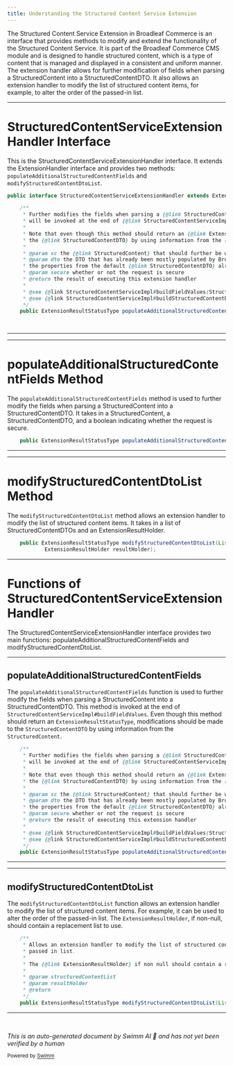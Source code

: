 ```yaml
---
title: Understanding the Structured Content Service Extension
---
```

The Structured Content Service Extension in Broadleaf Commerce is an interface that provides methods to modify and extend the functionality of the Structured Content Service. It is part of the Broadleaf Commerce CMS module and is designed to handle structured content, which is a type of content that is managed and displayed in a consistent and uniform manner. The extension handler allows for further modification of fields when parsing a StructuredContent into a StructuredContentDTO. It also allows an extension handler to modify the list of structured content items, for example, to alter the order of the passed-in list.

<SwmSnippet path="/admin/broadleaf-contentmanagement-module/src/main/java/org/broadleafcommerce/cms/structure/service/StructuredContentServiceExtensionHandler.java" line="33">

---

# StructuredContentServiceExtensionHandler Interface

This is the StructuredContentServiceExtensionHandler interface. It extends the ExtensionHandler interface and provides two methods: `populateAdditionalStructuredContentFields` and `modifyStructuredContentDtoList`.

```java
public interface StructuredContentServiceExtensionHandler extends ExtensionHandler {

    /**
     * Further modifies the fields when parsing a {@link StructuredContent} into a {@link StructuredContentDTO}. This method
     * will be invoked at the end of {@link StructuredContentServiceImpl#buildFieldValues(StructuredContent, StructuredContentDTO, boolean)}.
     * 
     * Note that even though this method should return an {@link ExtensionResultStatusType}, modifications should be made to
     * the {@link StructuredContentDTO} by using information from the {@link StructuredContent}.
     * 
     * @param sc the {@link StructuredContent} that should further be wrapped into the <b>dto</b>
     * @param dto the DTO that has already been mostly populated by Broadleaf. At this stage, this parameter will have all of
     * the properties from the default {@link StructuredContentDTO} already parsed
     * @param secure whether or not the request is secure
     * @return the result of executing this extension handler
     * 
     * @see {@link StructuredContentServiceImpl#buildFieldValues(StructuredContent, StructuredContentDTO, boolean)}
     * @see {@link StructuredContentServiceImpl#buildStructuredContentDTO(StructuredContent, boolean)}
     */
    public ExtensionResultStatusType populateAdditionalStructuredContentFields(StructuredContent sc, StructuredContentDTO dto, boolean secure);

    
```

---

</SwmSnippet>

<SwmSnippet path="/admin/broadleaf-contentmanagement-module/src/main/java/org/broadleafcommerce/cms/structure/service/StructuredContentServiceExtensionHandler.java" line="51">

---

# populateAdditionalStructuredContentFields Method

The `populateAdditionalStructuredContentFields` method is used to further modify the fields when parsing a StructuredContent into a StructuredContentDTO. It takes in a StructuredContent, a StructuredContentDTO, and a boolean indicating whether the request is secure.

```java
    public ExtensionResultStatusType populateAdditionalStructuredContentFields(StructuredContent sc, StructuredContentDTO dto, boolean secure);
```

---

</SwmSnippet>

<SwmSnippet path="/admin/broadleaf-contentmanagement-module/src/main/java/org/broadleafcommerce/cms/structure/service/StructuredContentServiceExtensionHandler.java" line="64">

---

# modifyStructuredContentDtoList Method

The `modifyStructuredContentDtoList` method allows an extension handler to modify the list of structured content items. It takes in a list of StructuredContentDTOs and an ExtensionResultHolder.

```java
    public ExtensionResultStatusType modifyStructuredContentDtoList(List<StructuredContentDTO> structuredContentList,
            ExtensionResultHolder resultHolder);
```

---

</SwmSnippet>

# Functions of StructuredContentServiceExtensionHandler

The StructuredContentServiceExtensionHandler interface provides two main functions: populateAdditionalStructuredContentFields and modifyStructuredContentDtoList.

<SwmSnippet path="/admin/broadleaf-contentmanagement-module/src/main/java/org/broadleafcommerce/cms/structure/service/StructuredContentServiceExtensionHandler.java" line="35">

---

## populateAdditionalStructuredContentFields

The `populateAdditionalStructuredContentFields` function is used to further modify the fields when parsing a StructuredContent into a StructuredContentDTO. This method is invoked at the end of `StructuredContentServiceImpl#buildFieldValues`. Even though this method should return an `ExtensionResultStatusType`, modifications should be made to the `StructuredContentDTO` by using information from the `StructuredContent`.

```java
    /**
     * Further modifies the fields when parsing a {@link StructuredContent} into a {@link StructuredContentDTO}. This method
     * will be invoked at the end of {@link StructuredContentServiceImpl#buildFieldValues(StructuredContent, StructuredContentDTO, boolean)}.
     * 
     * Note that even though this method should return an {@link ExtensionResultStatusType}, modifications should be made to
     * the {@link StructuredContentDTO} by using information from the {@link StructuredContent}.
     * 
     * @param sc the {@link StructuredContent} that should further be wrapped into the <b>dto</b>
     * @param dto the DTO that has already been mostly populated by Broadleaf. At this stage, this parameter will have all of
     * the properties from the default {@link StructuredContentDTO} already parsed
     * @param secure whether or not the request is secure
     * @return the result of executing this extension handler
     * 
     * @see {@link StructuredContentServiceImpl#buildFieldValues(StructuredContent, StructuredContentDTO, boolean)}
     * @see {@link StructuredContentServiceImpl#buildStructuredContentDTO(StructuredContent, boolean)}
     */
    public ExtensionResultStatusType populateAdditionalStructuredContentFields(StructuredContent sc, StructuredContentDTO dto, boolean secure);
```

---

</SwmSnippet>

<SwmSnippet path="/admin/broadleaf-contentmanagement-module/src/main/java/org/broadleafcommerce/cms/structure/service/StructuredContentServiceExtensionHandler.java" line="54">

---

## modifyStructuredContentDtoList

The `modifyStructuredContentDtoList` function allows an extension handler to modify the list of structured content items. For example, it can be used to alter the order of the passed-in list. The `ExtensionResultHolder`, if non-null, should contain a replacement list to use.

```java
    /**
     * Allows an extension handler to modify the list of structured content items.   For example to alter the order of the
     * passed in list.   
     * 
     * The {@link ExtensionResultHolder} if non null should contain a replacement list to use. 
     * 
     * @param structuredContentList
     * @param resultHolder
     * @return
     */
    public ExtensionResultStatusType modifyStructuredContentDtoList(List<StructuredContentDTO> structuredContentList,
```

---

</SwmSnippet>

&nbsp;

*This is an auto-generated document by Swimm AI 🌊 and has not yet been verified by a human*

<SwmMeta version="3.0.0" repo-id="Z2l0aHViJTNBJTNBQnJvYWRsZWFmQ29tbWVyY2UtZGVtbyUzQSUzQWdpbGFkbmF2b3Q=" repo-name="BroadleafCommerce-demo" doc-type="overview"><sup>Powered by [Swimm](/)</sup></SwmMeta>

